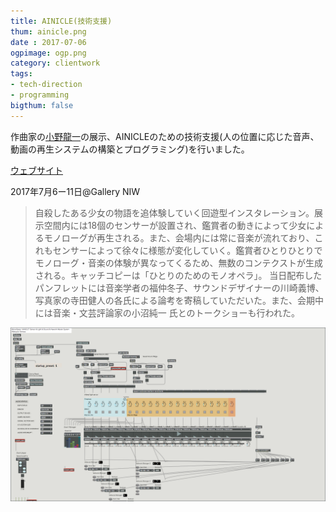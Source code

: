 ```yaml
---
title: AINICLE(技術支援)
thum: ainicle.png
date : 2017-07-06
ogpimage: ogp.png
category: clientwork
tags:
- tech-direction
- programming
bigthum: false
---
```


作曲家の[小野龍一](https://ryuitarian.wixsite.com)の展示、AINICLEのための技術支援(人の位置に応じた音声、動画の再生システムの構築とプログラミング)を行いました。

[ウェブサイト](https://ryuitarian.wixsite.com/mysite/fullscreen-page/comp-jlo6qano/656479b1-055c-4ae7-b355-1dc329b813f0/6/%3Fi%3D6%26p%3Dxl20s%26s%3Dstyle-jlo6qask)

2017年7月6ー11日@Gallery NIW

> 自殺したある少女の物語を追体験していく回遊型インスタレーション。展示空間内には18個のセンサーが設置され、鑑賞者の動きによって少女によるモノローグが再生される。また、会場内には常に音楽が流れており、これもセンサーによって徐々に様態が変化していく。鑑賞者ひとりひとりでモノローグ・音楽の体験が異なってくるため、無数のコンテクストが生成される。キャッチコピーは「ひとりのためのモノオペラ」。
> 当日配布したパンフレットには音楽学者の福仲冬子、サウンドデザイナーの川崎義博、写真家の寺田健人の各氏による論考を寄稿していただいた。また、会期中には音楽・文芸評論家の小沼純一 氏とのトークショーも行われた。



![](ainicle-ss.png)
